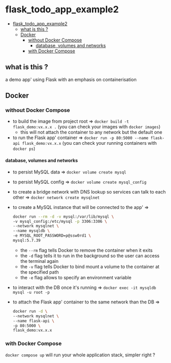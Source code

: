 # flask_todo_app_example2

<!-- TOC -->

- [flask_todo_app_example2](#flask_todo_app_example2)
    - [what is this ?](#what-is-this-)
    - [Docker](#docker)
        - [without Docker Compose](#without-docker-compose)
            - [database, volumes and networks](#database-volumes-and-networks)
        - [with Docker Compose](#with-docker-compose)

<!-- /TOC -->

## what is this ?

 a demo app' using Flask with an emphasis on containerisation

## Docker

### without Docker Compose

- to build the image from project root => `docker build -t flask_demo:vx.x.x .` (you can check your images with `docker images`)
  - this will not attach the container to any network but the default one
- to run the Flask app' container => `docker run -p 80:5000 --name flask-api flask_demo:vx.x.x` (you can check your running containers with `docker ps`)

#### database, volumes and networks

- to persist MySQL data => `docker volume create mysql`
- to persist MySQL config => `docker volume create mysql_config`
- to create a bridge network with DNS lookup so services can talk to each other => `docker network create mysqlnet`
- to create a MySQL instance that will be connected to the app' =>

    ```bash
    docker run --rm -d -v mysql:/var/lib/mysql \
    -v mysql_config:/etc/mysql -p 3306:3306 \
    --network mysqlnet \
    --name mysqldb \
    -e MYSQL_ROOT_PASSWORD=p@ssw0rd1 \
    mysql:5.7.39
    ```

  - the `--rm` flag tells Docker to remove the container when it exits
  - the `-d` flag tells it to run in the background so the user can access the terminal again
  - the `-v` flag tells Docker to bind mount a volume to the container at the specified path
  - the `-e` flag allows to specify an environment variable
- to interact with the DB once it's running => `docker exec -it mysqldb mysql -u root -p`
- to attach the Flask app' container to the same network than the DB =>

  ```bash
  docker run -d \
  --network mysqlnet \
  --name flask-api \
  -p 80:5000 \
  flask_demo:vx.x.x
  ```

### with Docker Compose

`docker compose up` will run your whole application stack, simpler right ?
